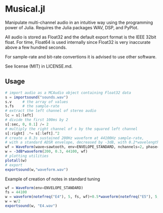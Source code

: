 # Musical.jl

Manipulate multi-channel audio in an intuitive way using the programming power of Julia. Requires the Julia packages WAV, DSP, and PyPlot.

All audio is stored as Float32 and the default export format is the IEEE 32bit float. For time, Float64 is used internally since Float32 is very inaccurate above a few hundred seconds.

For sample-rate and bit-rate convertions it is advised to use other software.

See license (MIT) in LICENSE.md.


## Usage

```julia
# import audio as a MCAudio object containing Float32 data
s = importsound("sounds.wav")
s.v     # the array of values
s.fs    # the sample-rate
# extract the left channel of stereo audio
lc = s[:left]
# divide the first 100ms by 2
s[:sec, 0, 0.1] /= 2
# multiply the right channel of s by the squared left channel
s[:right] .*= s[:left].^2
# create a 0.3s sustained 200Hz waveform at 44100Hz sample-rate,
# with a standard ADSR envelope, decreased by -3dB, with 0.2*wavelength stereo imaging
wf = WaveForm(wave=sawtooth, env=ENVELOPE_STANDARD, nchannels=2, phase=[0, 0.2])
w = -3dB*waveform(200, 0.3, 44100, wf)
# plotting utilities
plotall(w)
# export
exportsound(w,"waveform.wav")
```

Example of creation of notes in standard tuning
```julia
wf = WaveForm(env=ENVELOPE_STANDARD)
fs = 44100
w = waveform(notefreq("E4"), 5, fs, wf)+0.5*waveform(notefreq("E5"), 5, fs, wf)+0.3*waveform(notefreq("E6"), 5, fs, wf)
w = w/2
exportsound(w, "E4.wav")
```




